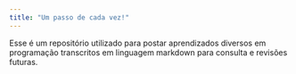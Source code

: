 ```yaml
---
title: "Um passo de cada vez!"
---
```


Esse é um repositório utilizado para postar aprendizados diversos em programação transcritos em linguagem markdown para consulta e revisões futuras.
